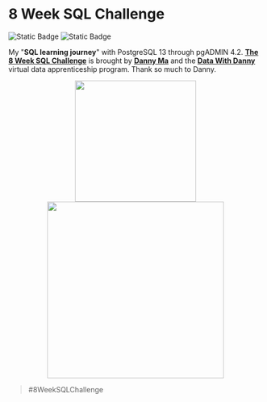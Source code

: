 # 8 Week SQL Challenge

<div align="left">

  <img alt="Static Badge" src="https://img.shields.io/badge/active_repository-false-red">

  <img alt="Static Badge" src="https://img.shields.io/badge/status-in progress-green">

</div>  

My "**SQL learning journey**" with PostgreSQL 13 through pgADMIN 4.2. [**The 8 Week SQL Challenge**](https://8weeksqlchallenge.com/) is brought by [**Danny Ma**](https://www.linkedin.com/in/datawithdanny/) and the [**Data With Danny**](https://www.datawithdanny.com/) virtual data apprenticeship program. Thank so much to Danny. 

<p align="center">
  <img src="https://user-images.githubusercontent.com/77699174/126217363-49225966-c1d5-48ad-9510-a6b4aebe7f2a.png" width = "240" hspace = "80"/>
  <img src="https://user-images.githubusercontent.com/77699174/126218273-9b622ed4-7690-4451-bef5-725e6c48a24d.png" width = "350"
</p>

> #8WeekSQLChallenge
